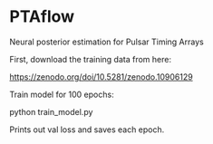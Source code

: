 # PTAflow
Neural posterior estimation for Pulsar Timing Arrays

First, download the training data from here:

https://zenodo.org/doi/10.5281/zenodo.10906129

Train model for 100 epochs:

python train_model.py

Prints out val loss and saves each epoch. 
